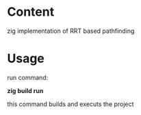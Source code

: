 # Content
zig implementation of RRT based pathfinding
# Usage
run command:

**zig build run**

this command builds and executs the project
